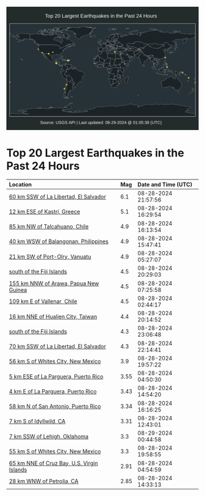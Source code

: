![Map](./map.png)

# Top 20 Largest Earthquakes in the Past 24 Hours

| Location | Mag | Date and Time (UTC) |
|:---|:---|:---|
| [60 km SSW of La Libertad, El Salvador](https://earthquake.usgs.gov/earthquakes/eventpage/us6000nncs) | 6.1 | 08-28-2024 21:57:56 |
| [12 km ESE of Kastrí, Greece](https://earthquake.usgs.gov/earthquakes/eventpage/us6000nn9g) | 5.1 | 08-28-2024 16:29:54 |
| [85 km NW of Talcahuano, Chile](https://earthquake.usgs.gov/earthquakes/eventpage/us6000nn8c) | 4.9 | 08-28-2024 16:13:54 |
| [40 km WSW of Balangonan, Philippines](https://earthquake.usgs.gov/earthquakes/eventpage/us6000nn86) | 4.9 | 08-28-2024 15:47:41 |
| [21 km SW of Port-Olry, Vanuatu](https://earthquake.usgs.gov/earthquakes/eventpage/us6000nn64) | 4.9 | 08-28-2024 05:27:07 |
| [south of the Fiji Islands](https://earthquake.usgs.gov/earthquakes/eventpage/us6000nncf) | 4.5 | 08-28-2024 20:29:03 |
| [155 km NNW of Arawa, Papua New Guinea](https://earthquake.usgs.gov/earthquakes/eventpage/us6000nn6n) | 4.5 | 08-28-2024 07:25:58 |
| [109 km E of Vallenar, Chile](https://earthquake.usgs.gov/earthquakes/eventpage/us6000nn5l) | 4.5 | 08-28-2024 02:44:17 |
| [16 km NNE of Hualien City, Taiwan](https://earthquake.usgs.gov/earthquakes/eventpage/us6000nnbq) | 4.4 | 08-28-2024 20:14:52 |
| [south of the Fiji Islands](https://earthquake.usgs.gov/earthquakes/eventpage/us6000nnde) | 4.3 | 08-28-2024 23:06:48 |
| [70 km SSW of La Libertad, El Salvador](https://earthquake.usgs.gov/earthquakes/eventpage/us6000nnd2) | 4.3 | 08-28-2024 22:14:41 |
| [56 km S of Whites City, New Mexico](https://earthquake.usgs.gov/earthquakes/eventpage/tx2024qyag) | 3.9 | 08-28-2024 19:57:22 |
| [5 km ESE of La Parguera, Puerto Rico](https://earthquake.usgs.gov/earthquakes/eventpage/pr2024241000) | 3.55 | 08-28-2024 04:50:30 |
| [4 km E of La Parguera, Puerto Rico](https://earthquake.usgs.gov/earthquakes/eventpage/pr2024241001) | 3.43 | 08-28-2024 14:54:20 |
| [58 km N of San Antonio, Puerto Rico](https://earthquake.usgs.gov/earthquakes/eventpage/pr71458478) | 3.34 | 08-28-2024 16:16:25 |
| [7 km S of Idyllwild, CA](https://earthquake.usgs.gov/earthquakes/eventpage/ci40717127) | 3.31 | 08-28-2024 12:43:01 |
| [7 km SSW of Lehigh, Oklahoma](https://earthquake.usgs.gov/earthquakes/eventpage/ok2024qyjs) | 3.3 | 08-29-2024 00:44:58 |
| [55 km S of Whites City, New Mexico](https://earthquake.usgs.gov/earthquakes/eventpage/tx2024qyai) | 3.3 | 08-28-2024 19:58:55 |
| [65 km NNE of Cruz Bay, U.S. Virgin Islands](https://earthquake.usgs.gov/earthquakes/eventpage/pr71458418) | 2.91 | 08-28-2024 04:54:59 |
| [28 km WNW of Petrolia, CA](https://earthquake.usgs.gov/earthquakes/eventpage/nc75054476) | 2.85 | 08-28-2024 14:33:13 |
